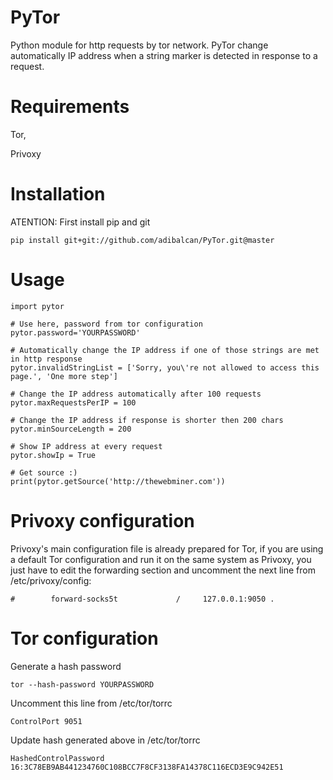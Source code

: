 PyTor
=========

Python module for http requests by tor network. PyTor change automatically IP address when a string marker is detected in response to a request.  

Requirements
=========
Tor, 

Privoxy 

Installation
=========
ATENTION: First install pip and git

	pip install git+git://github.com/adibalcan/PyTor.git@master

Usage
=========
	import pytor

	# Use here, password from tor configuration
	pytor.password='YOURPASSWORD' 
	
	# Automatically change the IP address if one of those strings are met in http response
	pytor.invalidStringList = ['Sorry, you\'re not allowed to access this page.', 'One more step']

	# Change the IP address automatically after 100 requests
	pytor.maxRequestsPerIP = 100 

	# Change the IP address if response is shorter then 200 chars
	pytor.minSourceLength = 200 

	# Show IP address at every request 
	pytor.showIp = True

	# Get source :)
	print(pytor.getSource('http://thewebminer.com'))

Privoxy configuration
=========
Privoxy's main configuration file is already prepared for Tor, if you are using a default Tor configuration and run it on the same system as Privoxy, you just have to edit the forwarding section and uncomment the next line from /etc/privoxy/config:

	#        forward-socks5t             /     127.0.0.1:9050 .

Tor configuration
=========
Generate a hash password 

	tor --hash-password YOURPASSWORD

Uncomment this line from /etc/tor/torrc 

	ControlPort 9051

Update hash generated above in /etc/tor/torrc 

	HashedControlPassword 16:3C78EB9AB441234760C108BCC7F8CF3138FA14378C116ECD3E9C942E51





